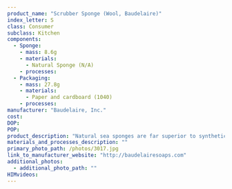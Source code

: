```yaml
---
product_name: "Scrubber Sponge (Wool, Baudelaire)"
index_letter: S
class: Consumer
subclass: Kitchen
components:
  - Sponge:
    - mass: 8.6g
    - materials:
      - Natural Sponge (N/A)
    - processes:
  - Packaging:
    - mass: 27.8g
    - materials:
      - Paper and cardboard (1040)
    - processes:
manufacturer: "Baudelaire, Inc."
cost: 
DOP: 
POP: 
product_description: "Natural sea sponges are far superior to synthetic sponges in their durability and absorbency, In fact, natural sponges are still used for purposes other than bathing, ranging from car washing to rug cleaning because of their incredible durability. Natural sea sponges are easy to care for. Just wqueeze out the water and keep in a dry place in your bathroom. Sponge will air dry completely and is naturally resistant to bacterial growth. If, for some reason, your sponge needs freshening, you can soak for 24 hours in a very mild bleach solution (1 tsp. per gallon). Natural sea sponges have been used for bathing since the days of the Roman Empire. Our natural sea sponges are harvested by hand in the shallow waters of the Culf of Mexico. Sponges are cut from the ocean floor and grow back in 5-7 years."
materials_and_processes_description: ""
primary_photo_path: /photos/3017.jpg
link_to_manufacturer_website: "http://baudelairesoaps.com"
additional_photos:
  - additional_photo_path: ""
HIMvideos:
---
```

